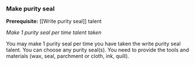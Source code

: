 ### Make purity seal

**Prerequisite:** [[Write purity seal]] talent

_Make 1 purity seal per time talent taken_

You may make 1 purity seal per time you have taken the write purity seal talent. You can choose any purity seal(s). You need to provide the tools and materials (wax, seal, parchment or cloth, ink, quill).